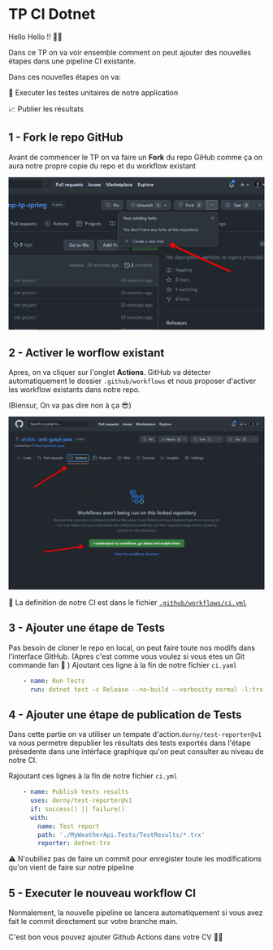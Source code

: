 # TP CI Dotnet
Hello Hello !! 👋👋


Dans ce TP on va voir ensemble comment on peut ajouter des nouvelles étapes dans une pipeline CI existante. 

Dans ces nouvelles étapes on va: 

🔴 Executer les testes unitaires de notre application

📈 Publier les résultats

## 1 - Fork le repo GitHub
Avant de commencer le TP on va faire un **Fork** du repo GiHub comme ça on aura notre propre copie du repo et du workflow existant

![](./readmeContent/01.png)


## 2 - Activer le worflow existant
Apres, on va cliquer sur l'onglet **Actions**.
GitHub va détecter automatiquement le dossier `.github/workflows` et nous proposer d'activer les workflow existants dans notre repo. 

(Biensur, On va pas dire non à ça 😎)

![](./readmeContent/02.png)

📝 La definition de notre CI est dans le fichier 
[`.github/workflows/ci.yml`](https://github.com/ahdbk/BoosterCamp-tp-dotnet/blob/main/.github/workflows/ci.yml)

## 3 - Ajouter une étape de Tests
Pas besoin de cloner le repo en local, on peut faire toute nos modifs dans l'interface GitHub. (Apres c'est comme vous voulez si vous etes un Git commande fan 🙈 )
Ajoutant ces ligne à la fin de notre fichier `ci.yaml`
```yaml
    - name: Run Tests
      run: dotnet test -c Release --no-build --verbosity normal -l:trx;LogFileName=TestOutput.trx
```
## 4 - Ajouter une étape de publication de Tests

Dans cette partie on va utiliser un tempate d'action.`dorny/test-reporter@v1` va nous permetre depublier les résultats des tests exportés dans l'étape présedente dans une intérface graphique qu'on peut consulter au niveau de notre CI.

Rajoutant ces lignes à la fin de notre fichier `ci.yml`

```yaml
    - name: Publish tests results
      uses: dorny/test-reporter@v1
      if: success() || failure()     
      with:
        name: Test report             
        path: './MyWeatherApi.Tests/TestResults/*.trx'
        reporter: dotnet-trx
```

⚠️ N'oubiliez pas de faire un commit pour enregister toute les modifications qu'on vient de faire sur notre pipeline 

## 5 - Executer le nouveau workflow CI

Normalement, la nouvelle pipeline se lancera automatiquement si vous avez fait le commit directement sur votre branche main.

C'est bon vous pouvez ajouter Github Actions dans votre CV 🥳🥳